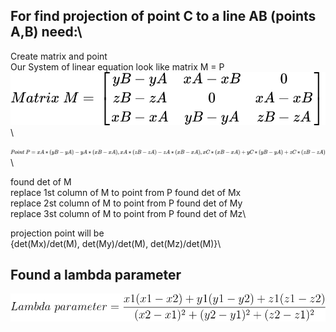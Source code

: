 ## For find projection of point C to a line AB (points A,B) need:\
Create matrix and point\
Our System of linear equation look like matrix M = P\
![Formula matrix M](./MatrixM.svg)\

![Formula point P](./pointP.svg)\

found det of M\
replace 1st column of M to point from P found det of Mx\
replace 2st column of M to point from P found det of My\
replace 3st column of M to point from P found det of Mz\

projection point will be \
{det(Mx)/det(M), det(My)/det(M), det(Mz)/det(M)}\

## Found a lambda parameter

![Formula parameter](./Lambda.svg)